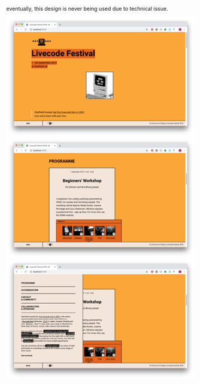 eventually, this design is never being used  due to technical issue.

![img-1](/media/images/livecodefest/01.png)
![img-1](/media/images/livecodefest/02.png)
![img-1](/media/images/livecodefest/03.png)